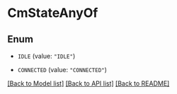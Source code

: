 # CmStateAnyOf

## Enum


* `IDLE` (value: `"IDLE"`)

* `CONNECTED` (value: `"CONNECTED"`)


[[Back to Model list]](../README.md#documentation-for-models) [[Back to API list]](../README.md#documentation-for-api-endpoints) [[Back to README]](../README.md)


